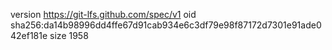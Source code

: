 version https://git-lfs.github.com/spec/v1
oid sha256:da14b98996dd4ffe67d91cab934e6c3df79e98f87172d7301e91ade042ef181e
size 1958
